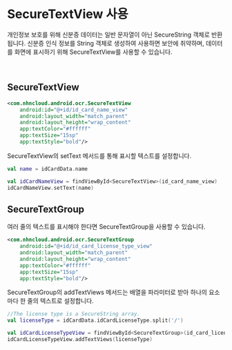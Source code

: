 # SecureTextView 사용

개인정보 보호를 위해 신분증 데이터는 일반 문자열이 아닌 SecureString 객체로 반환됩니다.
신분증 인식 정보를 String 객체로 생성하여 사용하면 보안에 취약하며, 데이터를 화면에 표시하기 위해 SecureTextView를 사용할 수 있습니다.

<br>

## SecureTextView

```xml
<com.nhncloud.android.ocr.SecureTextView
    android:id="@+id/id_card_name_view"
    android:layout_width="match_parent"
    android:layout_height="wrap_content"
    app:textColor="#ffffff"
    app:textSize="15sp"
    app:textStyle="bold"/>
```

SecureTextView의 setText 메서드를 통해 표시할 텍스트를 설정합니다.
```kotlin
val name = idCardData.name

val idCardNameView = findViewById<SecureTextView>(id_card_name_view)
idCardNameView.setText(name)
```

## SecureTextGroup
여러 줄의 텍스트를 표시해야 한다면 SecureTextGroup을 사용할 수 있습니다.
```xml
<com.nhncloud.android.ocr.SecureTextGroup
    android:id="@+id/id_card_license_type_view"
    android:layout_width="match_parent"
    android:layout_height="wrap_content"
    app:textColor="#ffffff"
    app:textSize="15sp"
    app:textStyle="bold"/>
```

SecureTextGroup의 addTextViews 메서드는 배열을 파라미터로 받아 하나의 요소마다 한 줄의 텍스트로 설정합니다.
```kotlin
//The license type is a SecureString array.
val licenseType = idCardData.idCardLicenseType.split('/')

val idCardLicenseTypeView = findViewById<SecureTextGroup>(id_card_license_type_view)
idCardLicenseTypeView.addTextViews(licenseType)
```